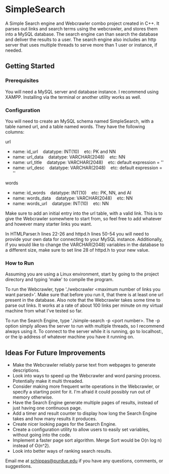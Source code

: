 # SimpleSearch

A Simple Search engine and Webcrawler combo project created in C++. It parses out links and search terms using the webcrawler, and stores them into a MySQL database. The search engine can than search the database and deliver the results to a user. The search engine also includes an http server that uses multiple threads to serve more than 1 user or instance, if needed.

## Getting Started

### Prerequisites

You will need a MySQL server and database instance. I recommend using XAMPP. Installing via the terminal or another utility works as well.

### Configuration

You will need to create an MySQL schema named SimpleSearch, with a table named url, and  a table named words. They have the following columns:

url
* name: id_url     &nbsp;&nbsp;  datatype: INT(10)       &nbsp;&nbsp;   etc: PK and NN
* name: url_data   &nbsp;&nbsp;  datatype: VARCHAR(2048) &nbsp;&nbsp;   etc: NN
* name: url_title  &nbsp;&nbsp;  datatype: VARCHAR(2048)  &nbsp;&nbsp;  etc: default expression = ''
* name: url_desc   &nbsp;&nbsp;  datatype: VARCHAR(2048)  &nbsp;&nbsp;  etc: default expression = ''

words
* name: id_words  &nbsp;&nbsp;   datatype: INT(10)    &nbsp;&nbsp;      etc: PK, NN, and AI
* name: words_data  &nbsp;&nbsp; datatype: VARCHAR(2048)  &nbsp;&nbsp;  etc: NN
* name: words_url  &nbsp;&nbsp;  datatype: INT(10)   &nbsp;&nbsp;       etc: NN

Make sure to add an initial entry into the url table, with a valid link. This is to give the Webcrawler somewhere to start from, so feel free to add whatever and however many starter links you want.

In HTMLParser.h lines 22-26 and httpd.h lines 50-54 you will need to provide your own data for connecting to your MySQL instance. Additionally, if you would like to change the VARCHAR(2048) variables in the database to a different size, make sure to set line 28 of httpd.h to your new value.

### How to Run

Assuming you are using a Linux environment, start by going to the project directory and typing 'make' to compile the program.

To run the Webcrawler, type './webcrawler \<maximum number of links you want parsed\>'. Make sure that before you run it, that there is at least one url present in the database. Also note that the Webcrawler takes some time to parse out links. It works at a rate of about 100 links per minute on my virtual machine from what I've tested so far.
  
To run the Search Engine, type './simple-search -p \<port number\>. The -p option simply allows the server to run with multiple threads, so I recommend always using it. To connect to the server while it is running, go to localhost:<port number>, or the ip address of whatever machine you have it running on.
  
## Ideas For Future Improvements

* Make the Webcrawler reliably parse text from webpages to generate descriptions.
* Look into ways to speed up the Webcrawler and word parsing process. Potentially make it multi threaded.
* Consider making more frequent write operations in the Webcrawler, or specify a starting point for it. I'm afraid it could possibly run out of memory otherwise.
* Have the Search Engine generate multiple pages of results, instead of just having one continuous page.
* Add a timer and result counter to display how long the Search Engine takes and how many results it produces.
* Create nicer looking pages for the Search Engine.
* Create a configuration utility to allow users to easily set variables, without going into the code.
* Implement a faster page sort algorithm. Merge Sort would be O(n log n) instead of O(n^2).
* Look into better ways of ranking search results.

Email me at schippas@purdue.edu if you have any questions, comments, or suggestions.
